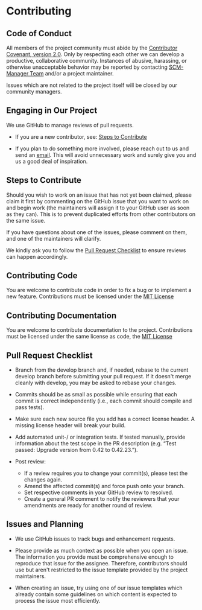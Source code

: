 # Contributing

## Code of Conduct

All members of the project community must abide by the [Contributor Covenant, version 2.0](CODE_OF_CONDUCT.md).
Only by respecting each other we can develop a productive, collaborative community.
Instances of abusive, harassing, or otherwise unacceptable behavior may be reported by contacting [SCM-Manager Team](mailto:scm-team@cloudogu.com) and/or a project maintainer.

Issues which are not related to the project itself will be closed by our community managers.

## Engaging in Our Project

We use GitHub to manage reviews of pull requests.

* If you are a new contributor, see: [Steps to Contribute](#steps-to-contribute)

* If you plan to do something more involved, please reach out to us and send an [email](mailto:scm-team@cloudogu.com). This will avoid unnecessary work and surely give you and us a good deal of inspiration.

## Steps to Contribute

Should you wish to work on an issue that has not yet been claimed, please claim it first by commenting on the GitHub issue that you want to work on and begin work (the maintainers will assign it to your GitHub user as soon as they can). This is to prevent duplicated efforts from other contributors on the same issue.

If you have questions about one of the issues, please comment on them, and one of the maintainers will clarify.

We kindly ask you to follow the [Pull Request Checklist](#Pull-Request-Checklist) to ensure reviews can happen accordingly.

## Contributing Code

You are welcome to contribute code in order to fix a bug or to implement a new feature.
Contributions must be licensed under the [MIT License](LICENSE.txt)

## Contributing Documentation

You are welcome to contribute documentation to the project.
Contributions must be licensed under the same license as code, the [MIT License](LICENSE.txt)

## Pull Request Checklist

* Branch from the develop branch and, if needed, rebase to the current develop branch before submitting your pull request. If it doesn't merge cleanly with develop, you may be asked to rebase your changes.

* Commits should be as small as possible while ensuring that each commit is correct independently (i.e., each commit should compile and pass tests).

* Make sure each new source file you add has a correct license header. A missing license header will break your build.

* Add automated unit-/ or integration tests. If tested manually, provide information about the test scope in the PR description (e.g. “Test passed: Upgrade version from 0.42 to 0.42.23.”).

* Post review:
  * If a review requires you to change your commit(s), please test the changes again.
  * Amend the affected commit(s) and force push onto your branch.
  * Set respective comments in your GitHub review to resolved.
  * Create a general PR comment to notify the reviewers that your amendments are ready for another round of review.

## Issues and Planning

* We use GitHub issues to track bugs and enhancement requests.

* Please provide as much context as possible when you open an issue. The information you provide must be comprehensive enough to reproduce that issue for the assignee. Therefore, contributors should use but aren't restricted to the issue template provided by the project maintainers.

* When creating an issue, try using one of our issue templates which already contain some guidelines on which content is expected to process the issue most efficiently.

